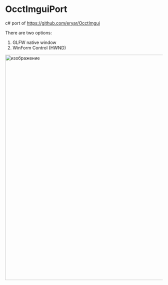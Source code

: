 # OcctImguiPort

c# port of https://github.com/eryar/OcctImgui

There are two options:
1. GLFW native window
2. WinForm Control (HWND)

<img width="1140" height="721" alt="изображение" src="https://github.com/user-attachments/assets/ae47ab79-1fa4-49f7-b4c6-31917e29de38" />
